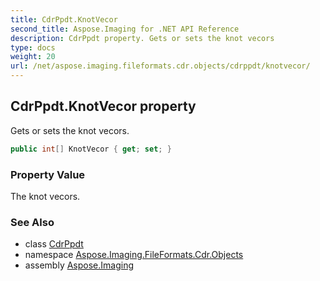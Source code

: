 ```yaml
---
title: CdrPpdt.KnotVecor
second_title: Aspose.Imaging for .NET API Reference
description: CdrPpdt property. Gets or sets the knot vecors
type: docs
weight: 20
url: /net/aspose.imaging.fileformats.cdr.objects/cdrppdt/knotvecor/
---
```

## CdrPpdt.KnotVecor property

Gets or sets the knot vecors.

```csharp
public int[] KnotVecor { get; set; }
```

### Property Value

The knot vecors.

### See Also

* class [CdrPpdt](../)
* namespace [Aspose.Imaging.FileFormats.Cdr.Objects](../../cdrppdt/)
* assembly [Aspose.Imaging](../../../)


